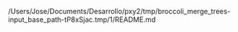 /Users/Jose/Documents/Desarrollo/pxy2/tmp/broccoli_merge_trees-input_base_path-tP8xSjac.tmp/1/README.md